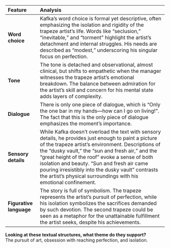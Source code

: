 
| Feature                 | Analysis                                                                                                            |
| :---------------------- | :------------------------------------------------------------------------------------------------------------------------------------------------------------------------------------------------------------------------------------------------------------------------------------------------------------------------------------------------------------------------------------------------------------------------------------- |
| **Word choice**         | Kafka’s word choice is formal yet descriptive, often emphasizing the isolation and rigidity of the trapeze artist’s life. Words like “seclusion,” “inevitable,” and “torment” highlight the artist’s detachment and internal struggles. His needs are described as “modest,” underscoring his singular focus on perfection.                                                                                                            |
| **Tone**                | The tone is detached and observational, almost clinical, but shifts to empathetic when the manager witnesses the trapeze artist’s emotional breakdown. The balance between admiration for the artist’s skill and concern for his mental state adds layers of complexity.                                                                                                                                                               |
| **Dialogue**            | There is only one piece of dialogue, which is “Only the one bar in my hands—how can I go on living\!”. The fact that this is the only piece of dialogue emphasizes the moment’s importance.                                                                                                                                                                                                                                            |
| **Sensory details**     | While Kafka doesn’t overload the text with sensory details, he provides just enough to paint a picture of the trapeze artist’s environment. Descriptions of the “dusky vault,” the “sun and fresh air,” and the “great height of the roof” evoke a sense of both isolation and beauty. “Sun and fresh air came pouring irresistibly into the dusky vault” contrasts the artist’s physical surroundings with his emotional confinement. |
| **Figurative language** | The story is full of symbolism. The trapeze represents the artist’s pursuit of perfection, while his isolation symbolizes the sacrifices demanded by such devotion. The second trapeze could be seen as a metaphor for the unattainable fulfillment the artist seeks, despite his achievements.                                                                                                                                        |

**Looking at these textual structures, what theme do they support?**  
The pursuit of art, obsession with reaching perfection, and isolation.